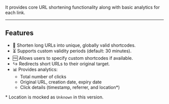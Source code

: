 It provides core URL shortening functionality along with basic analytics for each link.

---

## Features

- 🔗 Shorten long URLs into unique, globally valid shortcodes.
- ⏳ Supports custom validity periods (default: 30 minutes).
- 🆓 Allows users to specify custom shortcodes if available.
- ↪️ Redirects short URLs to their original target.
- 📊 Provides analytics:
  - Total number of clicks
  - Original URL, creation date, expiry date
  - Click details (timestamp, referrer, and location*)

\* Location is mocked as `Unknown` in this version.
